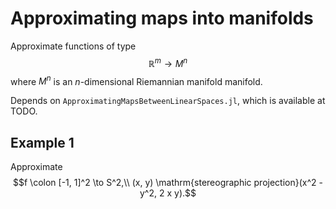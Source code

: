 # Approximating maps into manifolds

Approximate functions of type $$\mathbb{R}^m \to M^n$$ where $M^n$ is an $n$-dimensional Riemannian manifold manifold.

Depends on `ApproximatingMapsBetweenLinearSpaces.jl`, which is available at TODO.

## Example 1

Approximate $$f \colon [-1, 1]^2 \to S^2,\\ (x, y) \mathrm{stereographic projection}(x^2 - y^2, 2 x y).$$
